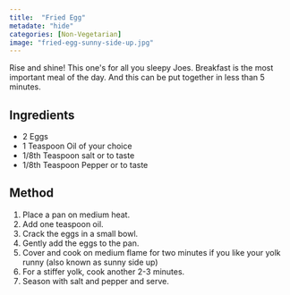 ```yaml
---
title:  "Fried Egg"
metadate: "hide"
categories: [Non-Vegetarian]
image: "fried-egg-sunny-side-up.jpg"
---
```


Rise and shine! This one's for all you sleepy Joes. Breakfast is the most important meal of the day. And this can be put together in less than 5 minutes. 

## Ingredients

- 2 Eggs
- 1 Teaspoon Oil of your choice
- 1/8th Teaspoon salt or to taste
- 1/8th Teaspoon Pepper or to taste

## Method

1. Place a pan on medium heat.
2. Add one teaspoon oil.
3. Crack the eggs in a small bowl.
4. Gently add the eggs to the pan. 
5. Cover and cook on medium flame for two minutes if you like your yolk runny (also known as sunny side up)
6. For a stiffer yolk, cook another 2-3 minutes. 
7. Season with salt and pepper and serve. 

